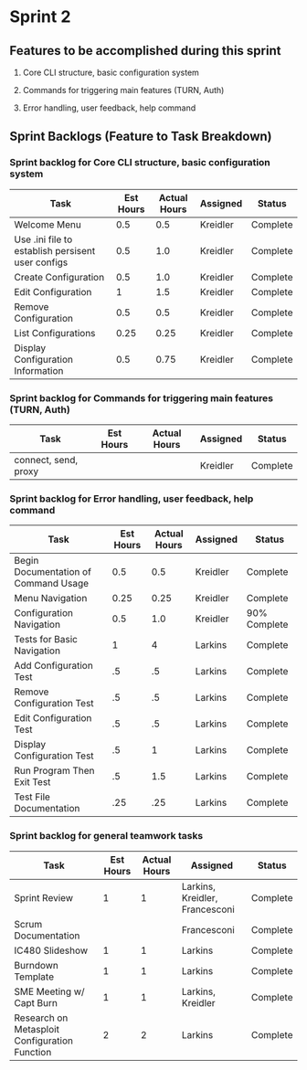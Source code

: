 # Sprint 2

## Features to be accomplished during this sprint

1. Core CLI structure, basic configuration system

2. Commands for triggering main features (TURN, Auth)

3. Error handling, user feedback, help command

## Sprint Backlogs (Feature to Task Breakdown)

### Sprint backlog for Core CLI structure, basic configuration system

| Task | Est Hours | Actual Hours | Assigned | Status |
|------|-----------|--------------|----------|--------|
|   Welcome Menu   |     0.5      |       0.5       |     Kreidler     |    Complete    |
|   Use .ini file to establish persisent user configs   |     0.5      |       1.0       |     Kreidler     |    Complete    |
|   Create Configuration   |     0.5      |       1.0       |     Kreidler     |    Complete    |
|   Edit Configuration   |     1      |       1.5       |     Kreidler     |    Complete    |
|   Remove Configuration   |     0.5      |       0.5       |     Kreidler     |    Complete    |
|   List Configurations   |     0.25      |       0.25       |     Kreidler     |    Complete    |
|   Display Configuration Information   |     0.5      |       0.75       |     Kreidler     |    Complete    |

### Sprint backlog for Commands for triggering main features (TURN, Auth)

| Task | Est Hours | Actual Hours | Assigned | Status |
|------|-----------|--------------|----------|--------|
|   connect, send, proxy   |           |              |    Kreidler      |    Complete    |

### Sprint backlog for Error handling, user feedback, help command

| Task | Est Hours | Actual Hours | Assigned | Status |
|------|-----------|--------------|----------|--------|
|   Begin Documentation of Command Usage   |     0.5     |       0.5       |    Kreidler      |    Complete    |
|   Menu Navigation   |     0.25      |       0.25       |     Kreidler     |    Complete    |
|   Configuration Navigation   |     0.5      |       1.0       |     Kreidler     |    90% Complete    |
| Tests for Basic Navigation | 1 | 4 | Larkins | Complete |
| Add Configuration Test | .5 | .5 | Larkins | Complete |
| Remove Configuration Test | .5 | .5 | Larkins | Complete |
| Edit Configuration Test | .5 | .5 | Larkins | Complete |
| Display Configuration Test | .5 | 1 | Larkins | Complete |
| Run Program Then Exit Test | .5 | 1.5 | Larkins | Complete |
| Test File Documentation | .25 | .25 | Larkins | Complete |

### Sprint backlog for general teamwork tasks

| Task | Est Hours | Actual Hours | Assigned | Status |
|------|-----------|--------------|----------|--------|
| Sprint Review | 1 | 1 | Larkins, Kreidler, Francesconi | Complete |
| Scrum Documentation |  |  | Francesconi | Complete |
| IC480 Slideshow | 1 | 1 | Larkins | Complete |
| Burndown Template | 1 | 1 | Larkins | Complete |
| SME Meeting w/ Capt Burn | 1 | 1 | Larkins, Kreidler | Complete |
| Research on Metasploit Configuration Function | 2 | 2 | Larkins | Complete |